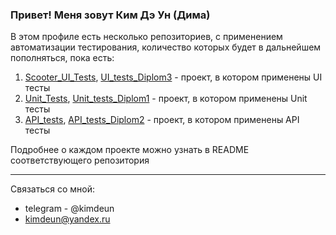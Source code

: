 ### Привет! Меня зовут Ким Дэ Ун (Дима)

В этом профиле есть несколько репозиториев, с применением автоматизации тестирования, количество которых будет в дальнейшем пополняться, пока есть:
1. [Scooter_UI_Tests](https://github.com/kimdeun/Scooter_UI_Tests), [UI_tests_Diplom3]([url](https://github.com/kimdeun/UI_tests_Diplom3)) - проект, в котором применены UI тесты
2. [Unit_Tests](https://github.com/kimdeun/Unit_Tests), [Unit_tests_Diplom1]([url](https://github.com/kimdeun/Unit_tests_Diplom1)) - проект, в котором применены Unit тесты
3. [API_tests](https://github.com/kimdeun/API_tests), [API_tests_Diplom2]([url](https://github.com/kimdeun/API_tests_Diplom2)) - проект, в котором применены API тесты

Подробнее о каждом проекте можно узнать в README соответствующего репозитория

---
Связаться со мной:
* telegram - @kimdeun 
* kimdeun@yandex.ru

